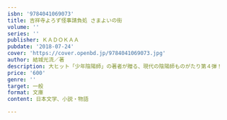 ```yaml
---
isbn: '9784041069073'
title: 吉祥寺よろず怪事請負処 さまよいの街
volume: ''
series: ''
publisher: ＫＡＤＯＫＡＡ
pubdate: '2018-07-24'
cover: 'https://cover.openbd.jp/9784041069073.jpg'
author: 結城光流／著
description: 大ヒット「少年陰陽師」の著者が贈る、現代の陰陽師ものがたり第４弾！
price: '600'
genre: ''
target: 一般
format: 文庫
content: 日本文学、小説・物語

---
```

